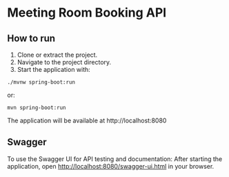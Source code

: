 # Meeting Room Booking API

## How to run

1. Clone or extract the project.
2. Navigate to the project directory.
4. Start the application with:

```
./mvnw spring-boot:run
```

or:

```
mvn spring-boot:run
```

The application will be available at http://localhost:8080

## Swagger

To use the Swagger UI for API testing and documentation:
After starting the application, open [http://localhost:8080/swagger-ui.html](http://localhost:8080/swagger-ui.html) in your browser.
